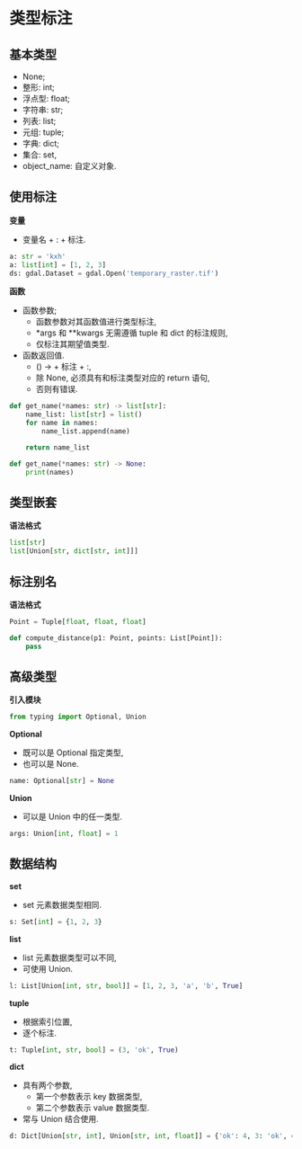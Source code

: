 # 类型标注

## 基本类型

- None;
- 整形: int;
- 浮点型: float;
- 字符串: str;
- 列表: list;
- 元组: tuple;
- 字典: dict;
- 集合: set,
- object_name: 自定义对象.

## 使用标注

**变量**

- 变量名 + : + 标注.

```python
a: str = 'kxh'
a: list[int] = [1, 2, 3]
ds: gdal.Dataset = gdal.Open('temporary_raster.tif')
```

**函数**

- 函数参数;
  - 函数参数对其函数值进行类型标注,
  - \*args 和 \*\*kwargs 无需遵循 tuple 和 dict 的标注规则,
  - 仅标注其期望值类型.
- 函数返回值.
  - () -> + 标注 + :,
  - 除 None, 必须具有和标注类型对应的 return 语句,
  - 否则有错误.

```python
def get_name(*names: str) -> list[str]:
    name_list: list[str] = list()
    for name in names:
        name_list.append(name)

    return name_list

def get_name(*names: str) -> None:
    print(names)
```

## 类型嵌套

**语法格式**

```python
list[str]
list[Union[str, dict[str, int]]]
```

## 标注别名

**语法格式**

```python
Point = Tuple[float, float, float]

def compute_distance(p1: Point, points: List[Point]):
    pass
```

## 高级类型

**引入模块**

```python
from typing import Optional, Union
```

**Optional**

- 既可以是 Optional 指定类型,
- 也可以是 None.

```python
name: Optional[str] = None
```

**Union**

- 可以是 Union 中的任一类型.

```python
args: Union[int, float] = 1
```

## 数据结构

**set**

- set 元素数据类型相同.

```python
s: Set[int] = {1, 2, 3}
```

**list**

- list 元素数据类型可以不同,
- 可使用 Union.

```python
l: List[Union[int, str, bool]] = [1, 2, 3, 'a', 'b', True]
```

**tuple**

- 根据索引位置,
- 逐个标注.

```python
t: Tuple[int, str, bool] = (3, 'ok', True)
```

**dict**

- 具有两个参数,
  - 第一个参数表示 key 数据类型,
  - 第二个参数表示 value 数据类型.
- 常与 Union 结合使用.

```python
d: Dict[Union[str, int], Union[str, int, float]] = {'ok': 4, 3: 'ok', 4: 3.2}
```
